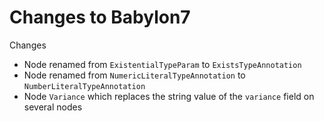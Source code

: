# Changes to Babylon7
Changes
  * Node renamed from ``ExistentialTypeParam`` to ``ExistsTypeAnnotation``
  * Node renamed from ``NumericLiteralTypeAnnotation`` to ``NumberLiteralTypeAnnotation``
  * Node ``Variance`` which replaces the string value of the ``variance`` field on several nodes